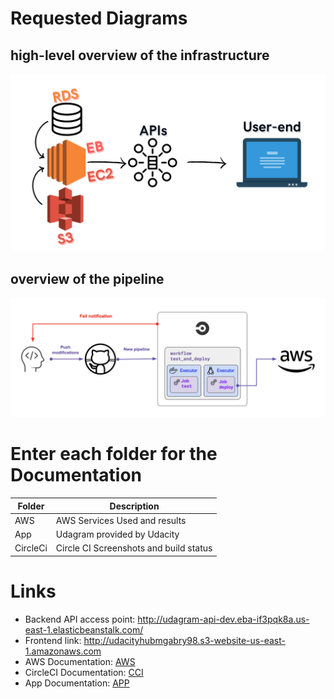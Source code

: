 # Requested Diagrams
## high-level overview of the infrastructure
![alt text](https://github.com/MohamedGabry98/udagramUdacityAWS/blob/master/documentation/Diagram.png?raw=true)
## overview of the pipeline
![alt text](https://github.com/MohamedGabry98/udagramUdacityAWS/blob/master/documentation/CircleCIPipeline.png?raw=true)
# Enter each folder for the Documentation

| Folder      | Description |
| ----------- | ----------- |
| AWS      | AWS Services Used and results       |
| App   | Udagram provided by Udacity        |
| CircleCi   | Circle CI Screenshots and build status        |


# Links 
- Backend API access point:
http://udagram-api-dev.eba-if3pqk8a.us-east-1.elasticbeanstalk.com/
- Frontend link:
http://udacityhubmgabry98.s3-website-us-east-1.amazonaws.com
- AWS Documentation: [AWS](https://github.com/MohamedGabry98/udagramUdacityAWS/blob/master/documentation/AWS/ReadMe.md)
- CircleCI Documentation: [CCI](https://github.com/MohamedGabry98/udagramUdacityAWS/blob/master/documentation/CircleCI/readme.md)
- App Documentation: [APP](https://github.com/MohamedGabry98/udagramUdacityAWS/blob/master/documentation/app/ReadMe.md)

